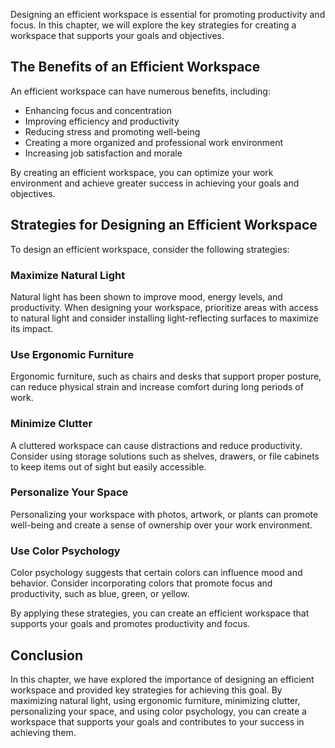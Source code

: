 
Designing an efficient workspace is essential for promoting productivity and focus. In this chapter, we will explore the key strategies for creating a workspace that supports your goals and objectives.

The Benefits of an Efficient Workspace
--------------------------------------

An efficient workspace can have numerous benefits, including:

* Enhancing focus and concentration
* Improving efficiency and productivity
* Reducing stress and promoting well-being
* Creating a more organized and professional work environment
* Increasing job satisfaction and morale

By creating an efficient workspace, you can optimize your work environment and achieve greater success in achieving your goals and objectives.

Strategies for Designing an Efficient Workspace
-----------------------------------------------

To design an efficient workspace, consider the following strategies:

### Maximize Natural Light

Natural light has been shown to improve mood, energy levels, and productivity. When designing your workspace, prioritize areas with access to natural light and consider installing light-reflecting surfaces to maximize its impact.

### Use Ergonomic Furniture

Ergonomic furniture, such as chairs and desks that support proper posture, can reduce physical strain and increase comfort during long periods of work.

### Minimize Clutter

A cluttered workspace can cause distractions and reduce productivity. Consider using storage solutions such as shelves, drawers, or file cabinets to keep items out of sight but easily accessible.

### Personalize Your Space

Personalizing your workspace with photos, artwork, or plants can promote well-being and create a sense of ownership over your work environment.

### Use Color Psychology

Color psychology suggests that certain colors can influence mood and behavior. Consider incorporating colors that promote focus and productivity, such as blue, green, or yellow.

By applying these strategies, you can create an efficient workspace that supports your goals and promotes productivity and focus.

Conclusion
----------

In this chapter, we have explored the importance of designing an efficient workspace and provided key strategies for achieving this goal. By maximizing natural light, using ergonomic furniture, minimizing clutter, personalizing your space, and using color psychology, you can create a workspace that supports your goals and contributes to your success in achieving them.
